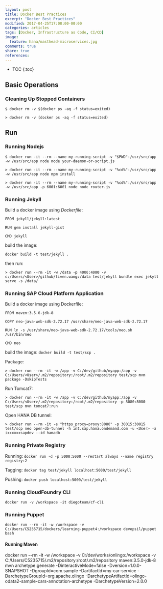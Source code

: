 ```yaml
---
layout: post
title: Docker Best Practices
excerpt: "Docker Best Practices"
modified: 2017-04-25T17:00:00-00:00
categories: articles
tags: [Docker, Infrastructure as Code, CI/CD]
image:
  feature: hana/masthead-microservices.jpg
comments: true
share: true
references:
---
```


* TOC
{:toc}

## Basic Operations

### Cleaning Up Stopped Containers

`$ docker rm -v $(docker ps -aq -f status=exited)`

`> docker rm -v (docker ps -aq -f status=exited)`

## Run
### Running Nodejs

`$ docker run -it --rm --name my-running-script -v "$PWD":/usr/src/app -w /usr/src/app node node your-daemon-or-script.js`

`> docker run -it --rm --name my-running-script -v "%cd%":/usr/src/app -w /usr/src/app node npm install`

`> docker run -it --rm --name my-running-script -v "%cd%":/usr/src/app -w /usr/src/app -p 6001:6001 node node router.js`

### Running Jekyll

Build a docker image using *Dockerfile*:

```
FROM jekyll/jekyll:latest

RUN gem install jekyll-gist

CMD jekyll
```

build the image:

`docker build -t test/jekyll .`

then run:

`> docker run --rm -it -w /data -p 4000:4000 -v c:/Users/<User>/github/tiven.wang:/data test/jekyll bundle exec jekyll serve -s /data/`

### Running SAP Cloud Platform Application

Build a docker image using Dockerfile:

```
FROM maven:3.5.0-jdk-8

COPY neo-java-web-sdk-2.72.17 /usr/share/neo-java-web-sdk-2.72.17

RUN ln -s /usr/share/neo-java-web-sdk-2.72.17/tools/neo.sh /usr/bin/neo

CMD neo
```

build the image:
`docker build -t test/scp .`

Package:

`> docker run --rm -it -w /app -v C:/dev/github/myapp:/app -v C:/Users/<User>/.m2/repository:/root/.m2/repository test/scp mvn package -DskipTests`

Run Tomcat7:

`> docker run --rm -it -w /app -v C:/dev/github/myapp:/app -v C:/Users/<User>/.m2/repository:/root/.m2/repository -p 8080:8080 test/scp mvn tomcat7:run`

Open HANA DB tunnel:

`> docker run --rm -it -e "https_proxy=proxy:8080" -p 30015:30015 test/scp neo open-db-tunnel -h int.sap.hana.ondemand.com -u <User> -a ixxxxxxsapdev --id hanadb`

### Running Private Registry

Running:
`docker run -d -p 5000:5000 --restart always --name registry registry:2`

Tagging:
`docker tag test/jekyll localhost:5000/test/jekyll`

Pushing:
`docker push localhost:5000/test/jekyll`

### Running CloudFoundry CLI

`docker run -v /workspace -it diegoteam/cf-cli`

### Running Puppet

`docker run --rm -it -w /workspace -v C:/Users/C5235715/dockers/learning-puppet4:/workspace devopsil/puppet bash`

#### Running Maven

docker run --rm -it -w /workspace -v C:/dev/works/onlingo:/workspace -v C:/Users/C5235715/.m2/repository:/root/.m2/repository maven:3.5.0-jdk-8 mvn archetype:generate -DinteractiveMode=false -Dversion=1.0.0-SNAPSHOT -DgroupId=com.sample -DartifactId=my-car-service -DarchetypeGroupId=org.apache.olingo -DarchetypeArtifactId=olingo-odata2-sample-cars-annotation-archetype -DarchetypeVersion=2.0.0
